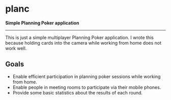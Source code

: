 # planc

**Simple Planning Poker application**

---

This is just a simple multiplayer Planning Poker application. I wrote this because holding cards
into the camera while working from home does not work well.

## Goals

* Enable efficient participation in planning poker sessions while working from home.
* Enable people in meeting rooms to participate via their mobile phones.
* Provide some basic statistics about the results of each round.
